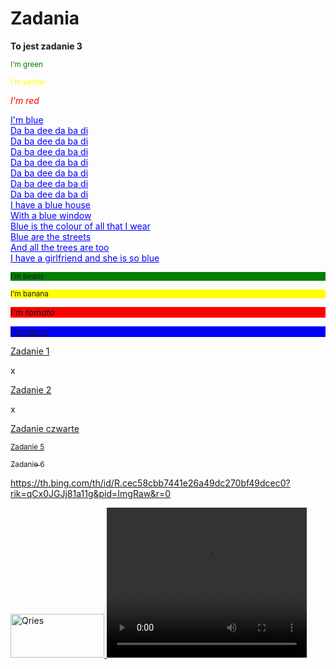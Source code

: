 <!DOCTYPE html>
<html>
<head>
<h1>Zadania</h1>
</head>
<body>

<p><b>To jest zadanie 3</b></p>
<p style="color:green"><sub>I'm green</sub></p>
<p style="color:yellow"><small>I'm yellow</small></p>
<p style="color:red"><i>I'm red </i></p>
<p style="color:blue"><ins> I'm blue<br>Da ba dee da ba di<br>Da ba dee da ba di<br>Da ba dee da ba di<br>Da ba dee da ba di<br>Da ba dee da ba di<br>Da ba dee da ba di<br>Da ba dee da ba di<br>I have a blue house<br>With a blue window<br>Blue is the colour of all that I wear<br>Blue are the streets<br>And all the trees are too<br>I have a girlfriend and she is so blue</ins></p>
  
<p style="background-color:green;"><sub> I'm beans</sub></p>
<p style="background-color:yellow;"><small> I'm banana</small></p>
<p style="background-color:red;"><i> I'm tomato </i></p>
<p style="background-color:blue;"><ins> I'm berry <br></p>
  
<p><a href="https://yoda20039.github.io/zadania/">Zadanie 1</a></p>x
<p><a href="https://yoda20039.github.io/Zadanie-2/">Zadanie 2</a></p>x
<p><a href=" Zadanie-1.io ">Zadanie czwarte</a></p>
<p><a href=" "><small>Zadanie 5</small></a></p>
<p><a href=" "><sub>Zadanie 6</sub></a></p>

  https://th.bing.com/th/id/R.cec58cbb7441e26a49dc270bf49dcec0?rik=qCx0JGJj81a11g&pid=ImgRaw&r=0
  
  <a href="https://th.bing.com/">
         <img alt="Qries" src="https://th.bing.com/th/id/R.cec58cbb7441e26a49dc270bf49dcec0?rik=qCx0JGJj81a11g&pid=ImgRaw&r=0"
         width=150" height="70">
  <video width="320" height="240" controls>
  <source src="Pickle Rick .mp4" type="video/mp4">
  <source src="Pickle Rick .ogg" type="video/ogg">
</video>
</body>
</html>
